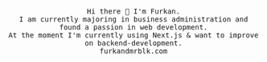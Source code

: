 <p align="center">
  <br><br>
  <samp>  
    <br>Hi there 👋 I'm Furkan.
    <br>I am currently majoring in business administration and found a passion in web development. 
    <br>At the moment I'm currently using Next.js & want to improve on backend-development.
    <br>furkandmrblk.com
</samp>
 <br><br><br>
</p>
